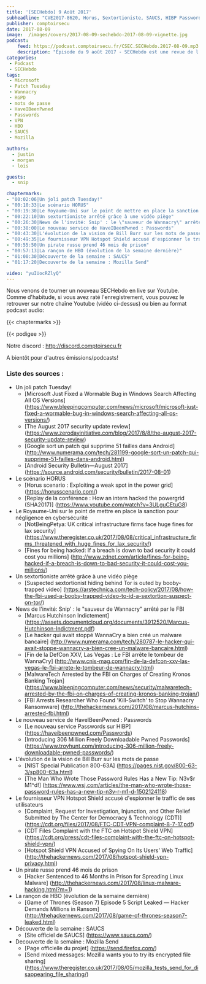 ```yaml
---
title: '[SECHebdo] 9 Août 2017'
subheadline: "CVE2017-8620, Horus, Sextortioniste, SAUCS, HIBP Passwords, VPN Hotspot, MalwareTech, Script Game of Thrones, Firefox Send, etc."
publisher: comptoirsecu
date: 2017-08-09
image:  /images/covers/2017-08-09-sechebdo-2017-08-09-vignette.jpg
podcast:
    feed: https://podcast.comptoirsecu.fr/CSEC.SECHebdo.2017-08-09.mp3
    description: "Épisode du 9 août 2017 - SECHebdo est une revue de l'actualité cybersécurité réalisé en live sur Youtube, généralement le mardi soir."
categories:
 - Podcast
 - SECHebdo
tags:
 - Microsoft
 - Patch Tuesday
 - Wannacry
 - RGPD
 - mots de passe
 - HaveIBeenPwned
 - Passwords
 - VPN
 - HBO
 - SAUCS
 - Mozilla

authors:
  - justin
  - morgan
  - lois

guests:
  - snip

chaptermarks:
- "00:02:06|Un joli patch Tuesday!"
- "00:10:33|Le scénario HORUS"
- "00:19:30|Le Royaume-Uni sur le point de mettre en place la sanction pour négligence en cybersécurité"
- "00:22:10|Un sextortioniste arrêté grâce à une vidéo piège"
- "00:26:30|News de l'invité: Snip' : le \"sauveur de Wannacry\" arrêté par le FBI"
- "00:38:00|Le nouveau service de HaveIBeenPwned : Passwords"
- "00:43:30|L'évolution de la vision de Bill Burr sur les mots de passe"
- "00:49:35|Le fournisseur VPN Hotspot Shield accusé d'espionner le traffic de ses utilisateurs"
- "00:55:50|Un pirate russe prend 46 mois de prison"
- "00:57:13|La rançon de HBO (évolution de la semaine dernière)"
- "01:00:30|Découverte de la semaine : SAUCS"
- "01:17:20|Decouverte de la semaine : Mozilla Send"

video: "yuIUocRZlyQ"
---
```


Nous venons de tourner un nouveau SECHebdo en live sur Youtube. Comme d'habitude, si vous avez raté l'enregistrement, vous pouvez le retrouver sur notre chaîne Youtube (vidéo ci-dessus) ou bien au format podcast audio:

{{< chaptermarks >}}

{{< podigee >}}

Notre discord : <http://discord.comptoirsecu.fr>

A bientôt pour d'autres émissions/podcasts!

### Liste des sources :

  * Un joli patch Tuesday!
      * [Microsoft Just Fixed a Wormable Bug in Windows Search Affecting All OS Versions] (https://www.bleepingcomputer.com/news/microsoft/microsoft-just-fixed-a-wormable-bug-in-windows-search-affecting-all-os-versions/)
      * [The August 2017 security update review] (https://www.zerodayinitiative.com/blog/2017/8/8/the-august-2017-security-update-review)
      * [Google sort un patch qui supprime 51 failles dans Android] (http://www.numerama.com/tech/281199-google-sort-un-patch-qui-supprime-51-failles-dans-android.html)
      * [Android Security Bulletin—August 2017] (https://source.android.com/security/bulletin/2017-08-01)
  * Le scénario HORUS
      * [Horus scenario : Exploiting a weak spot in the power grid] (https://horusscenario.com/)
      * [Replay de la conférence : How an intern hacked the powergrid (SHA2017)] (https://www.youtube.com/watch?v=3ULguCEtuG8)
  * Le Royaume-Uni sur le point de mettre en place la sanction pour négligence en cybersécurité
      * [NotBeingPetya: UK critical infrastructure firms face huge fines for lax security] (https://www.theregister.co.uk/2017/08/08/critical_infrastructure_firms_threatened_with_huge_fines_for_lax_security/)
      * [Fines for being hacked: If a breach is down to bad security it could cost you millions] (http://www.zdnet.com/article/fines-for-being-hacked-if-a-breach-is-down-to-bad-security-it-could-cost-you-millions/)
  * Un sextortioniste arrêté grâce à une vidéo piège
      * [Suspected sextortionist hiding behind Tor is outed by booby-trapped video] (https://arstechnica.com/tech-policy/2017/08/how-the-fbi-used-a-booby-trapped-video-to-id-a-sextortion-suspect-on-tor/)
  * News de l'invité: Snip' : le "sauveur de Wannacry" arrêté par le FBI
      * [Marcus Hutchinson Indictement] (https://assets.documentcloud.org/documents/3912520/Marcus-Hutchinson-Indictment.pdf)
      * [Le hacker qui avait stoppé WannaCry a bien créé un malware bancaire] (http://www.numerama.com/tech/280787-le-hacker-qui-avait-stoppe-wannacry-a-bien-cree-un-malware-bancaire.html)
      * [Fin de la DefCon XXV, Las Vegas : Le FBI arrête le tombeur de WannaCry] (http://www.cnis-mag.com/fin-de-la-defcon-xxv-las-vegas-le-fbi-arrete-le-tombeur-de-wannacry.html)
      * [MalwareTech Arrested by the FBI on Charges of Creating Kronos Banking Trojan] (https://www.bleepingcomputer.com/news/security/malwaretech-arrested-by-the-fbi-on-charges-of-creating-kronos-banking-trojan/)
      * [FBI Arrests Researcher Who Found 'Kill-Switch' to Stop Wannacry Ransomware] (http://thehackernews.com/2017/08/marcus-hutchins-arrested-fbi.html)
  * Le nouveau service de HaveIBeenPwned : Passwords
      * [Le nouveau service Passwords sur HIBP] (https://haveibeenpwned.com/Passwords)
      * [Introducing 306 Million Freely Downloadable Pwned Passwords] (https://www.troyhunt.com/introducing-306-million-freely-downloadable-pwned-passwords/)
  * L'évolution de la vision de Bill Burr sur les mots de passe
      * [NIST Special Publication 800-63A] (https://pages.nist.gov/800-63-3/sp800-63a.html)
      * [The Man Who Wrote Those Password Rules Has a New Tip: N3v$r M1^d!] (https://www.wsj.com/articles/the-man-who-wrote-those-password-rules-has-a-new-tip-n3v-r-m1-d-1502124118)
  * Le fournisseur VPN Hotspot Shield accusé d'espionner le traffic de ses utilisateurs
      * [Complaint, Request for Investigation, Injunction, and Other Relief Submitted by The Center for Democracy & Technology (CDT)] (https://cdt.org/files/2017/08/FTC-CDT-VPN-complaint-8-7-17.pdf)
      * [CDT Files Complaint with the FTC on Hotspot Shield VPN] (https://cdt.org/press/cdt-files-complaint-with-the-ftc-on-hotspot-shield-vpn/)
      * [Hotspot Shield VPN Accused of Spying On Its Users' Web Traffic] (http://thehackernews.com/2017/08/hotspot-shield-vpn-privacy.html)
  * Un pirate russe prend 46 mois de prison
      * [Hacker Sentenced to 46 Months in Prison for Spreading Linux Malware] (http://thehackernews.com/2017/08/linux-malware-hacking.html?m=1)
  * La rançon de HBO (évolution de la semaine dernière)
      * [Game of Thrones (Season 7) Episode 5 Script Leaked — Hacker Demands Millions in Ransom] (http://thehackernews.com/2017/08/game-of-thrones-season7-leaked.html)
  * Découverte de la semaine : SAUCS
      * [Site officiel de SAUCS] (https://www.saucs.com/)
  * Decouverte de la semaine : Mozilla Send
      * [Page officielle du projet] (https://send.firefox.com/)
      * [Send mixed messages: Mozilla wants you to try its encrypted file sharing] (https://www.theregister.co.uk/2017/08/05/mozilla_tests_send_for_disappearing_file_sharing/)
